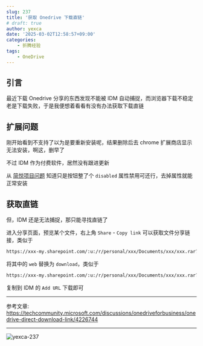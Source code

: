 ```yaml
---
slug: 237
title: '获取 Onedrive 下载直链'
# draft: true
author: yexca
date: '2025-03-02T12:58:57+09:00'
categories:
    - 折腾经验
tags:
    - OneDrive
---
```


## 引言

最近下载 Onedrive 分享的东西发现不能被 IDM 自动捕捉，而浏览器下载不稳定老是下载失败，于是我便想着看看有没有办法获取下载直链

## 扩展问题

刚开始看到不支持了以为是要重新安装呢，结果删除后去 chrome 扩展商店显示无法安装，啊这，删早了

不过 IDM 作为付费软件，居然没有跟进更新

从 [简悦项目问题](https://github.com/Kenshin/simpread/discussions/6633) 知道只是按钮整了个 `disabled` 属性禁用可还行，去掉属性就能正常安装

## 获取直链

但，IDM 还是无法捕捉，那只能寻找直链了

进入分享页面，预览某个文件，右上角 `Share` - `Copy link` 可以获取文件分享链接，类似于

```markdown
https://xxx-my.sharepoint.com/:u:/r/personal/xxx/Documents/xxx/xxx.rar?csf=1&web=1&e=OTZZbx
```

将其中的 `web` 替换为 `download`，类似于

```markdown
https://xxx-my.sharepoint.com/:u:/r/personal/xxx/Documents/xxx/xxx.rar?csf=1&download=1&e=OTZZbx
```

复制到 IDM 的 `Add URL` 下载即可

---

参考文章: <https://techcommunity.microsoft.com/discussions/onedriveforbusiness/onedrive-direct-download-link/4226744>

---

![yexca-237](https://count.getloli.com/@yexca-237)

